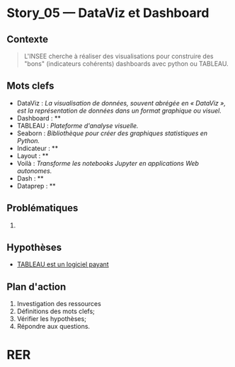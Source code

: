 <link rel="stylesheet" href="../../stylesheet.css">

# Story_05 — DataViz et Dashboard

## Contexte
> L'INSEE cherche à réaliser des visualisations pour construire des "bons" (indicateurs cohérents) dashboards avec python ou TABLEAU.

## Mots clefs
- <def-of>DataViz</def-of> : *La visualisation de données, souvent abrégée en « DataViz », est la représentation de données dans un format graphique ou visuel.*
- <def-of>Dashboard</def-of> : **
- <def-of>TABLEAU</def-of> : *Plateforme d'analyse visuelle.*
- <def-of>Seaborn</def-of> : *Bibliothèque pour créer des graphiques statistiques en Python.*
- <def-of>Indicateur</def-of> : **
- <def-of>Layout</def-of> : **
- <def-of>Voilà</def-of> : *Transforme les notebooks Jupyter en applications Web autonomes.*
- <def-of>Dash</def-of> : **
- <def-of>Dataprep</def-of> : **

## Problématiques
1. 

## Hypothèses
- <u>TABLEAU est un logiciel payant</u> <h-t/>

## Plan d'action
1. Investigation des ressources
6. Définitions des mots clefs;
7. Vérifier les hypothèses;
8. Répondre aux questions.

# RER